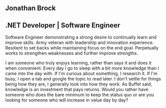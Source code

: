 ## Jonathan Brock
## .NET Developer | Software Engineer
Software Engineer demonstrating a strong desire to continually learn and improve skills. Army veteran with leadership and innovation experience. Resilient to set backs while maintaining focus on the end goal. Perpetually works to strengthen weaknesses and further improve strengths.

I am someone who truly enjoys learning, rather than says it and does it when convenient. Every day I go to sleep with a bit more knowledge than I came into the day with. If I'm curious about something, I research it. If I'm busy, I open a tab and google the topic to read later. I don't settle for things being how they are, I generally look into how they work. As Buffet said, knowledge is an investment that pays returns. Would you rather have someone who does the bare minimum to keep the status quo or are you looking for someone who will increase in value day by day?
<!--
**JBrockDev/JBrockDev** is a ✨ _special_ ✨ repository because its `README.md` (this file) appears on your GitHub profile.

Here are some ideas to get you started:

- 🔭 I’m currently working on ...
- 🌱 I’m currently learning ...
- 👯 I’m looking to collaborate on ...
- 🤔 I’m looking for help with ...
- 💬 Ask me about ...
- 📫 How to reach me: ...
- 😄 Pronouns: ...
- ⚡ Fun fact: ...
-->
